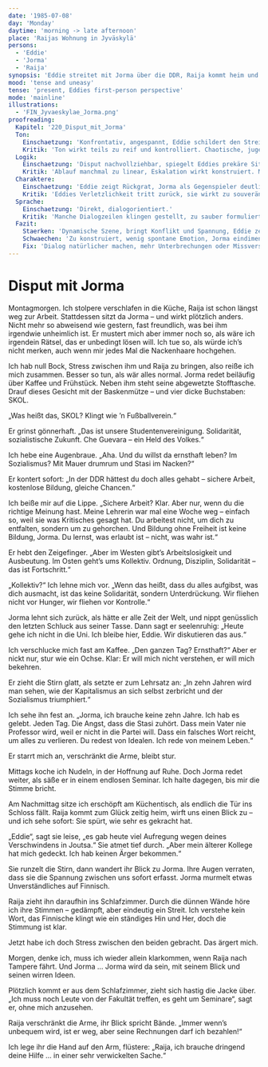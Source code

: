```yaml
---
date: '1985-07-08'
day: 'Monday'
daytime: 'morning -> late afternoon'
place: 'Raijas Wohnung in Jyväskylä'
persons:
  - 'Eddie'
  - 'Jorma'
  - 'Raija'
synopsis: 'Eddie streitet mit Jorma über die DDR, Raija kommt heim und spürt die Spannungen; nachts hört Eddie den Streit zwischen beiden.'
mood: 'tense and uneasy'
tense: 'present, Eddies first-person perspective'
mode: 'mainline'
illustrations:
  - 'FIN_Jyvaeskylae_Jorma.png'
proofreading:
  Kapitel: '220_Disput_mit_Jorma'
  Ton:
    Einschaetzung: 'Konfrontativ, angespannt, Eddie schildert den Streit energisch.'
    Kritik: 'Ton wirkt teils zu reif und kontrolliert. Chaotische, jugendliche Impulsivität fehlt streckenweise.'
  Logik:
    Einschaetzung: 'Disput nachvollziehbar, spiegelt Eddies prekäre Situation.'
    Kritik: 'Ablauf manchmal zu linear, Eskalation wirkt konstruiert. Mehr Zwischentöne oder Missverständnisse würden realistischer wirken.'
  Charaktere:
    Einschaetzung: 'Eddie zeigt Rückgrat, Jorma als Gegenspieler deutlich gezeichnet.'
    Kritik: 'Eddies Verletzlichkeit tritt zurück, sie wirkt zu souverän. Jorma bleibt eher Typ als komplexe Figur.'
  Sprache:
    Einschaetzung: 'Direkt, dialogorientiert.'
    Kritik: 'Manche Dialogzeilen klingen gestellt, zu sauber formuliert. Füllwörter und Unterbrechungen fehlen – dadurch wirkt es geschrieben, nicht gesprochen.'
  Fazit:
    Staerken: 'Dynamische Szene, bringt Konflikt und Spannung, Eddie zeigt Stärke.'
    Schwaechen: 'Zu konstruiert, wenig spontane Emotion, Jorma eindimensional.'
    Fix: 'Dialog natürlicher machen, mehr Unterbrechungen oder Missverständnisse, Eddies Unsicherheit betonen, Jorma differenzierter darstellen.'
---
```


# Disput mit Jorma

Montagmorgen. Ich stolpere verschlafen in die Küche, Raija ist schon längst weg
zur Arbeit. Stattdessen sitzt da Jorma – und wirkt plötzlich anders. Nicht mehr
so abweisend wie gestern, fast freundlich, was bei ihm irgendwie unheimlich ist.
Er mustert mich aber immer noch so, als wäre ich irgendein Rätsel, das er
unbedingt lösen will. Ich tue so, als würde ich’s nicht merken, auch wenn mir
jedes Mal die Nackenhaare hochgehen.

Ich hab null Bock, Stress zwischen ihm und Raija zu bringen, also reiße ich mich
zusammen. Besser so tun, als wär alles normal. Jorma redet beiläufig über Kaffee
und Frühstück. Neben ihm steht seine abgewetzte Stofftasche. Drauf dieses
Gesicht mit der Baskenmütze – und vier dicke Buchstaben: SKOL.

„Was heißt das, SKOL? Klingt wie ’n Fußballverein.“

Er grinst gönnerhaft. „Das ist unsere Studentenvereinigung. Solidarität,
sozialistische Zukunft. Che Guevara – ein Held des Volkes.“

Ich hebe eine Augenbraue. „Aha. Und du willst da ernsthaft leben? Im
Sozialismus? Mit Mauer drumrum und Stasi im Nacken?“

Er kontert sofort: „In der DDR hättest du doch alles gehabt – sichere Arbeit,
kostenlose Bildung, gleiche Chancen.“

Ich beiße mir auf die Lippe. „Sichere Arbeit? Klar. Aber nur, wenn du die
richtige Meinung hast. Meine Lehrerin war mal eine Woche weg – einfach so, weil
sie was Kritisches gesagt hat. Du arbeitest nicht, um dich zu entfalten, sondern
um zu gehorchen. Und Bildung ohne Freiheit ist keine Bildung, Jorma. Du lernst,
was erlaubt ist – nicht, was wahr ist.“

Er hebt den Zeigefinger. „Aber im Westen gibt’s Arbeitslosigkeit und Ausbeutung.
Im Osten geht’s ums Kollektiv. Ordnung, Disziplin, Solidarität – das ist
Fortschritt.“

„Kollektiv?“ Ich lehne mich vor. „Wenn das heißt, dass du alles aufgibst, was
dich ausmacht, ist das keine Solidarität, sondern Unterdrückung. Wir fliehen
nicht vor Hunger, wir fliehen vor Kontrolle.“

Jorma lehnt sich zurück, als hätte er alle Zeit der Welt, und nippt genüsslich
den letzten Schluck aus seiner Tasse. Dann sagt er seelenruhig: „Heute gehe ich
nicht in die Uni. Ich bleibe hier, Eddie. Wir diskutieren das aus.“

Ich verschlucke mich fast am Kaffee. „Den ganzen Tag? Ernsthaft?“ Aber er nickt
nur, stur wie ein Ochse. Klar: Er will mich nicht verstehen, er will mich
bekehren.

Er zieht die Stirn glatt, als setzte er zum Lehrsatz an: „In zehn Jahren wird
man sehen, wie der Kapitalismus an sich selbst zerbricht und der Sozialismus
triumphiert.“

Ich sehe ihn fest an. „Jorma, ich brauche keine zehn Jahre. Ich hab es gelebt.
Jeden Tag. Die Angst, dass die Stasi zuhört. Dass mein Vater nie Professor wird,
weil er nicht in die Partei will. Dass ein falsches Wort reicht, um alles zu
verlieren. Du redest von Idealen. Ich rede von meinem Leben.“

Er starrt mich an, verschränkt die Arme, bleibt stur.

Mittags koche ich Nudeln, in der Hoffnung auf Ruhe. Doch Jorma redet weiter, als
säße er in einem endlosen Seminar. Ich halte dagegen, bis mir die Stimme bricht.

Am Nachmittag sitze ich erschöpft am Küchentisch, als endlich die Tür ins
Schloss fällt. Raija kommt zum Glück zeitig heim, wirft uns einen Blick zu – und
ich sehe sofort: Sie spürt, wie sehr es gekracht hat.

„Eddie“, sagt sie leise, „es gab heute viel Aufregung wegen deines Verschwindens
in Joutsa.“ Sie atmet tief durch. „Aber mein älterer Kollege hat mich gedeckt.
Ich hab keinen Ärger bekommen.“

Sie runzelt die Stirn, dann wandert ihr Blick zu Jorma. Ihre Augen verraten,
dass sie die Spannung zwischen uns sofort erfasst. Jorma murmelt etwas
Unverständliches auf Finnisch.

Raija zieht ihn daraufhin ins Schlafzimmer. Durch die dünnen Wände höre ich ihre
Stimmen – gedämpft, aber eindeutig ein Streit. Ich verstehe kein Wort, das
Finnische klingt wie ein ständiges Hin und Her, doch die Stimmung ist klar.

Jetzt habe ich doch Stress zwischen den beiden gebracht. Das ärgert mich.

Morgen, denke ich, muss ich wieder allein klarkommen, wenn Raija nach Tampere
fährt. Und Jorma … Jorma wird da sein, mit seinem Blick und seinen wirren Ideen.

Plötzlich kommt er aus dem Schlafzimmer, zieht sich hastig die Jacke über. „Ich
muss noch Leute von der Fakultät treffen, es geht um Seminare“, sagt er, ohne
mich anzusehen.

Raija verschränkt die Arme, ihr Blick spricht Bände. „Immer wenn’s unbequem
wird, ist er weg, aber seine Rechnungen darf ich bezahlen!“

Ich lege ihr die Hand auf den Arm, flüstere: „Raija, ich brauche dringend deine
Hilfe … in einer sehr verwickelten Sache.“
